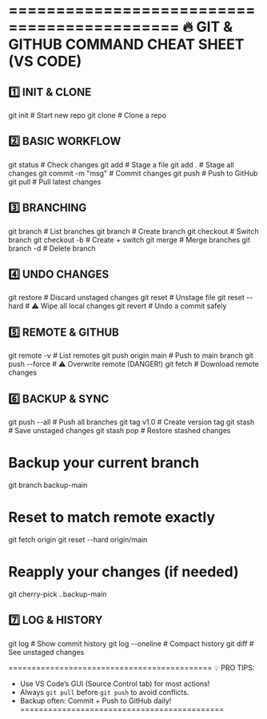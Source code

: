 ============================================
🔥 GIT & GITHUB COMMAND CHEAT SHEET (VS CODE)
============================================

1️⃣ INIT & CLONE
----------------
git init                # Start new repo
git clone <url>         # Clone a repo

2️⃣ BASIC WORKFLOW
------------------
git status              # Check changes
git add <file>          # Stage a file
git add .               # Stage all changes
git commit -m "msg"     # Commit changes
git push                # Push to GitHub
git pull                # Pull latest changes

3️⃣ BRANCHING
-------------
git branch              # List branches
git branch <name>       # Create branch
git checkout <name>     # Switch branch
git checkout -b <name>  # Create + switch
git merge <branch>      # Merge branches
git branch -d <name>    # Delete branch

4️⃣ UNDO CHANGES
----------------
git restore <file>      # Discard unstaged changes
git reset <file>        # Unstage file
git reset --hard        # ⚠️ Wipe all local changes
git revert <commit>     # Undo a commit safely

5️⃣ REMOTE & GITHUB
-------------------
git remote -v           # List remotes
git push origin main    # Push to main branch
git push --force        # ⚠️ Overwrite remote (DANGER!)
git fetch               # Download remote changes

6️⃣ BACKUP & SYNC
-----------------
git push --all          # Push all branches
git tag v1.0            # Create version tag
git stash               # Save unstaged changes
git stash pop           # Restore stashed changes
# Backup your current branch
git branch backup-main

# Reset to match remote exactly
git fetch origin
git reset --hard origin/main

# Reapply your changes (if needed)
git cherry-pick ..backup-main

7️⃣ LOG & HISTORY
-----------------
git log                 # Show commit history
git log --oneline       # Compact history
git diff                # See unstaged changes

============================================
💡 PRO TIPS:
- Use VS Code’s GUI (Source Control tab) for most actions!
- Always `git pull` before `git push` to avoid conflicts.
- Backup often: Commit + Push to GitHub daily!
============================================
